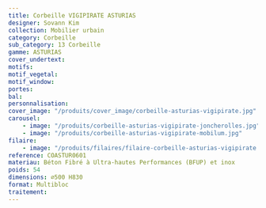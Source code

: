```yaml
---
title: Corbeille VIGIPIRATE ASTURIAS
designer: Sovann Kim
collection: Mobilier urbain
category: Corbeille
sub_category: 13 Corbeille
gamme: ASTURIAS
cover_undertext:
motifs:
motif_vegetal:
motif_window:
portes:
bal:
personnalisation:
cover_image: "/produits/cover_image/corbeille-asturias-vigipirate.jpg"
carousel:
    - image: "/produits/corbeille-asturias-vigipirate-joncherolles.jpg"
    - image: "/produits/corbeille-asturias-vigipirate-mobilum.jpg"
filaire:
    - image: "/produits/filaires/filaire-corbeille-asturias-vigipirate.png"
reference: COASTUR0601
materiau: Béton Fibré à Ultra-hautes Performances (BFUP) et inox
poids: 54
dimensions: ⌀500 H830
format: Multibloc
traitement:
---
```

